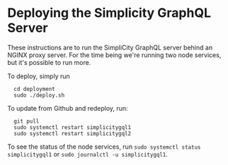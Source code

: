 # Deploying the Simplicity GraphQL Server

These instructions are to run the SimpliCity GraphQL server behind an NGINX proxy server. For the time
being we're running two node services, but it's possible to run more.

To deploy, simply run 
````
  cd deployment
  sudo ./deploy.sh
````

To update from Github and redeploy, run:

````
  git pull
  sudo systemctl restart simplicitygql1
  sudo systemctl restart simplicitygql2
````

To see the status of the node services, run ````sudo systemctl status simplicitygql1```` 
or ````sudo journalctl -u simplicitygql1````.

